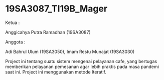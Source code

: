# 19SA3087_TI19B_Mager
Ketua :

Anggicahya Putra Ramadhan (19SA3087)

Anggota :

Adi Bahrul Ulum (19SA3050), Imam Restu Munajat (19SA3030)








Project ini tentang suatu sistem mengenai pelayanan cafe, yang bertugas memberikan pelayanan pemesanan agar lebih praktis pada masa pandemi saat ini. Project ini menggunakan metode Iteratif.

